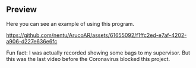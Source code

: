 ## Preview

Here you can see an example of using this program. 

https://github.com/nentu/ArucoAR/assets/61655092/f1ffc2ed-e7af-4202-a906-d227e636e6fc

Fun fact: I was actually recorded showing some bags to my supervisor. But this was the last video before the Coronavirus blocked this project.
